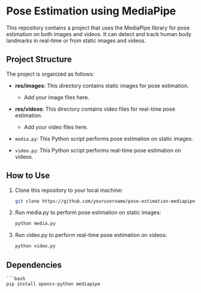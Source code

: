 # Pose Estimation using MediaPipe

This repository contains a project that uses the MediaPipe library for pose estimation on both images and videos. It can detect and track human body landmarks in real-time or from static images and videos.

## Project Structure

The project is organized as follows:

- **res/images**: This directory contains static images for pose estimation.
  - Add your image files here.

- **res/videos**: This directory contains video files for real-time pose estimation.
  - Add your video files here.

- `media.py`: This Python script performs pose estimation on static images.
  
- `video.py`: This Python script performs real-time pose estimation on videos.

## How to Use

1. Clone this repository to your local machine:
   ```bash
   git clone https://github.com/yourusername/pose-estimation-mediapipe.git
2. Run media.py to perform pose estimation on static images:
   ```bash
   python media.py
3. Run video.py to perform real-time pose estimation on videos:
   ```bash
   python video.py

## Dependencies
    ```bash
    pip install opencv-python mediapipe

